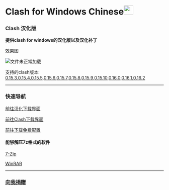 # Clash for Windows Chinese<img src="https://github.com/ender-zhao/Clash-for-Windows_Chinese/blob/main/image/image_clash.png?raw=true" width="30" height="30">
### Clash 汉化版

**提供clash for windows的汉化版以及汉化补丁**

效果图

![文件未正常加载](https://github.com/ender-zhao/Clash-for-Windows_Chinese/blob/main/image/Image_Clash_Chinese-0.16.1.png?raw=true)

支持的clash版本: [0.15.3](https://github.com/ender-zhao/Clash-for-Windows_Chinese/releases/tag/Clash-V0.15.3_CN-V4),[0.15.4](https://github.com/ender-zhao/Clash-for-Windows_Chinese/releases/tag/Clash-V0.15.4_CN-V4),[0.15.5](https://github.com/ender-zhao/Clash-for-Windows_Chinese/releases/tag/Clash-V0.15.5_CN-V6),[0.15.6](https://github.com/ender-zhao/Clash-for-Windows_Chinese/releases/tag/Clash-V0.15.6_CN-V7),[0.15.7](https://github.com/ender-zhao/Clash-for-Windows_Chinese/releases/tag/Clash-V0.15.7_CN-V8),[0.15.8](https://github.com/ender-zhao/Clash-for-Windows_Chinese/releases/tag/Clash-V0.15.8_CN),[0.15.9](https://github.com/ender-zhao/Clash-for-Windows_Chinese/releases/tag/Clash-V0.15.9_CN),[0.15.10](https://github.com/ender-zhao/Clash-for-Windows_Chinese/releases/tag/Clash-V0.15.10_CN),[0.16.0](https://github.com/ender-zhao/Clash-for-Windows_Chinese/releases/tag/Clash-V0.16.0_CN),[0.16.1](https://github.com/ender-zhao/Clash-for-Windows_Chinese/releases/tag/Clash-V0.16.1_CN),[](https://raw.githubusercontent.com/ender-zhao/Clash-for-Windows_Chinese/main/chinese_file/Update)[0.16.2](https://raw.githubusercontent.com/ender-zhao/Clash-for-Windows_Chinese/main/chinese_file/Update-New)

***
### 快速导航
[前往汉化下载界面](https://github.com/ender-zhao/Clash-for-Windows_Chinese/releases)

[前往Clash下载界面](https://github.com/Fndroid/clash_for_windows_pkg/releases)

[前往下载免费配置](https://github.com/ender-zhao/Clash_Configuration)

#### 能够解压7z格式的软件

[7-Zip](https://www.7-zip.org/)

[WinRAR](https://www.rarlab.com/)

***
### [向我捐赠](https://github.com/ender-zhao/EZc)
